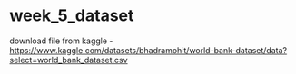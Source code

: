 # week_5_dataset
download file from kaggle - https://www.kaggle.com/datasets/bhadramohit/world-bank-dataset/data?select=world_bank_dataset.csv
